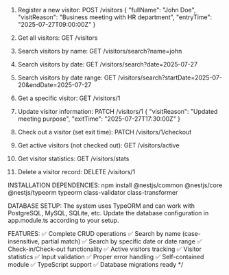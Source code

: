 1. Register a new visitor:
   POST /visitors
   {
   "fullName": "John Doe",
   "visitReason": "Business meeting with HR department",
   "entryTime": "2025-07-27T09:00:00Z"
   }

2. Get all visitors:
   GET /visitors

3. Search visitors by name:
   GET /visitors/search?name=john

4. Search visitors by date:
   GET /visitors/search?date=2025-07-27

5. Search visitors by date range:
   GET /visitors/search?startDate=2025-07-20&endDate=2025-07-27

6. Get a specific visitor:
   GET /visitors/1

7. Update visitor information:
   PATCH /visitors/1
   {
   "visitReason": "Updated meeting purpose",
   "exitTime": "2025-07-27T17:30:00Z"
   }

8. Check out a visitor (set exit time):
   PATCH /visitors/1/checkout

9. Get active visitors (not checked out):
   GET /visitors/active

10. Get visitor statistics:
    GET /visitors/stats

11. Delete a visitor record:
    DELETE /visitors/1

INSTALLATION DEPENDENCIES:
npm install @nestjs/common @nestjs/core @nestjs/typeorm typeorm class-validator class-transformer

DATABASE SETUP:
The system uses TypeORM and can work with PostgreSQL, MySQL, SQLite, etc.
Update the database configuration in app.module.ts according to your setup.

FEATURES:
✅ Complete CRUD operations
✅ Search by name (case-insensitive, partial match)
✅ Search by specific date or date range
✅ Check-in/Check-out functionality
✅ Active visitors tracking
✅ Visitor statistics
✅ Input validation
✅ Proper error handling
✅ Self-contained module
✅ TypeScript support
✅ Database migrations ready
\*/
